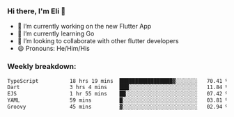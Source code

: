 ### Hi there, I'm Eli 👋
- 🔭 I’m currently working on the new Flutter App
- 🌱 I’m currently learning Go
- 🦄 I’m looking to collaborate with other flutter developers
- 😄 Pronouns: He/Him/His

### Weekly breakdown:
<!--START_SECTION:waka-->

```txt
TypeScript          18 hrs 19 mins  █████████████████▓░░░░░░░   70.41 %
Dart                3 hrs 4 mins    ███░░░░░░░░░░░░░░░░░░░░░░   11.84 %
EJS                 1 hr 55 mins    ██░░░░░░░░░░░░░░░░░░░░░░░   07.42 %
YAML                59 mins         █░░░░░░░░░░░░░░░░░░░░░░░░   03.81 %
Groovy              45 mins         ▓░░░░░░░░░░░░░░░░░░░░░░░░   02.94 %
```

<!--END_SECTION:waka-->
